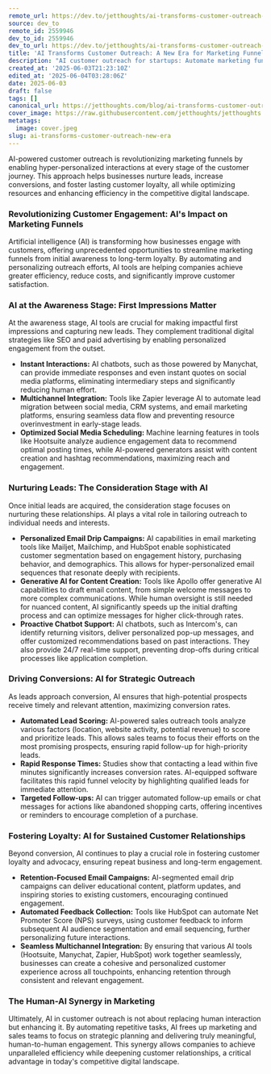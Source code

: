 ```yaml
---
remote_url: https://dev.to/jetthoughts/ai-transforms-customer-outreach-a-new-era-for-marketing-funnels-1ekn
source: dev_to
remote_id: 2559946
dev_to_id: 2559946
dev_to_url: https://dev.to/jetthoughts/ai-transforms-customer-outreach-a-new-era-for-marketing-funnels-1ekn
title: 'AI Transforms Customer Outreach: A New Era for Marketing Funnels'
description: "AI customer outreach for startups: Automate marketing funnels with personalized engagement, lead nurturing, conversion optimization. Leverage AI chatbots, email tools, drive growth ✓"
created_at: '2025-06-03T21:23:10Z'
edited_at: '2025-06-04T03:28:06Z'
date: 2025-06-03
draft: false
tags: []
canonical_url: https://jetthoughts.com/blog/ai-transforms-customer-outreach-new-era/
cover_image: https://raw.githubusercontent.com/jetthoughts/jetthoughts.github.io/master/content/blog/ai-transforms-customer-outreach-new-era/cover.jpeg
metatags:
  image: cover.jpeg
slug: ai-transforms-customer-outreach-new-era
---
```

AI-powered customer outreach is revolutionizing marketing funnels by enabling hyper-personalized interactions at every stage of the customer journey. This approach helps businesses nurture leads, increase conversions, and foster lasting customer loyalty, all while optimizing resources and enhancing efficiency in the competitive digital landscape.

### Revolutionizing Customer Engagement: AI's Impact on Marketing Funnels

Artificial intelligence (AI) is transforming how businesses engage with customers, offering unprecedented opportunities to streamline marketing funnels from initial awareness to long-term loyalty. By automating and personalizing outreach efforts, AI tools are helping companies achieve greater efficiency, reduce costs, and significantly improve customer satisfaction.

### AI at the Awareness Stage: First Impressions Matter

At the awareness stage, AI tools are crucial for making impactful first impressions and capturing new leads. They complement traditional digital strategies like SEO and paid advertising by enabling personalized engagement from the outset.

*   **Instant Interactions:** AI chatbots, such as those powered by Manychat, can provide immediate responses and even instant quotes on social media platforms, eliminating intermediary steps and significantly reducing human effort.
*   **Multichannel Integration:** Tools like Zapier leverage AI to automate lead migration between social media, CRM systems, and email marketing platforms, ensuring seamless data flow and preventing resource overinvestment in early-stage leads.
*   **Optimized Social Media Scheduling:** Machine learning features in tools like Hootsuite analyze audience engagement data to recommend optimal posting times, while AI-powered generators assist with content creation and hashtag recommendations, maximizing reach and engagement.

### Nurturing Leads: The Consideration Stage with AI

Once initial leads are acquired, the consideration stage focuses on nurturing these relationships. AI plays a vital role in tailoring outreach to individual needs and interests.

*   **Personalized Email Drip Campaigns:** AI capabilities in email marketing tools like Mailjet, Mailchimp, and HubSpot enable sophisticated customer segmentation based on engagement history, purchasing behavior, and demographics. This allows for hyper-personalized email sequences that resonate deeply with recipients.
*   **Generative AI for Content Creation:** Tools like Apollo offer generative AI capabilities to draft email content, from simple welcome messages to more complex communications. While human oversight is still needed for nuanced content, AI significantly speeds up the initial drafting process and can optimize messages for higher click-through rates.
*   **Proactive Chatbot Support:** AI chatbots, such as Intercom's, can identify returning visitors, deliver personalized pop-up messages, and offer customized recommendations based on past interactions. They also provide 24/7 real-time support, preventing drop-offs during critical processes like application completion.

### Driving Conversions: AI for Strategic Outreach

As leads approach conversion, AI ensures that high-potential prospects receive timely and relevant attention, maximizing conversion rates.

*   **Automated Lead Scoring:** AI-powered sales outreach tools analyze various factors (location, website activity, potential revenue) to score and prioritize leads. This allows sales teams to focus their efforts on the most promising prospects, ensuring rapid follow-up for high-priority leads.
*   **Rapid Response Times:** Studies show that contacting a lead within five minutes significantly increases conversion rates. AI-equipped software facilitates this rapid funnel velocity by highlighting qualified leads for immediate attention.
*   **Targeted Follow-ups:** AI can trigger automated follow-up emails or chat messages for actions like abandoned shopping carts, offering incentives or reminders to encourage completion of a purchase.

### Fostering Loyalty: AI for Sustained Customer Relationships

Beyond conversion, AI continues to play a crucial role in fostering customer loyalty and advocacy, ensuring repeat business and long-term engagement.

*   **Retention-Focused Email Campaigns:** AI-segmented email drip campaigns can deliver educational content, platform updates, and inspiring stories to existing customers, encouraging continued engagement.
*   **Automated Feedback Collection:** Tools like HubSpot can automate Net Promoter Score (NPS) surveys, using customer feedback to inform subsequent AI audience segmentation and email sequencing, further personalizing future interactions.
*   **Seamless Multichannel Integration:** By ensuring that various AI tools (Hootsuite, Manychat, Zapier, HubSpot) work together seamlessly, businesses can create a cohesive and personalized customer experience across all touchpoints, enhancing retention through consistent and relevant engagement.

### The Human-AI Synergy in Marketing

Ultimately, AI in customer outreach is not about replacing human interaction but enhancing it. By automating repetitive tasks, AI frees up marketing and sales teams to focus on strategic planning and delivering truly meaningful, human-to-human engagement. This synergy allows companies to achieve unparalleled efficiency while deepening customer relationships, a critical advantage in today's competitive digital landscape.
